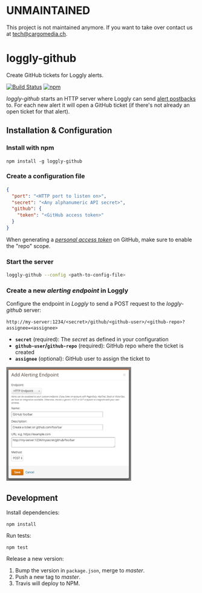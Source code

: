 UNMAINTAINED
============
This project is not maintained anymore.
If you want to take over contact us at tech@cargomedia.ch.

loggly-github
=============
Create GitHub tickets for Loggly alerts.

[![Build Status](https://img.shields.io/travis/cargomedia/loggly-github/master.svg)](https://travis-ci.org/cargomedia/loggly-github)
[![npm](https://img.shields.io/npm/v/loggly-github.svg)](https://www.npmjs.com/package/loggly-github)

*loggly-github* starts an HTTP server where Loggly can send [alert postbacks](https://www.loggly.com/docs/alert-endpoints/) to.
For each new alert it will open a GitHub ticket (if there's not already an open ticket for that alert).


Installation & Configuration
----------------------------
### Install with npm
```
npm install -g loggly-github
```

### Create a configuration file
```json
{
  "port": "<HTTP port to listen on>",
  "secret": "<Any alphanumeric API secret>",
  "github": {
    "token": "<GitHub access token>"
  }
}
```
When generating a [*personal access token*](https://github.com/settings/tokens) on GitHub, make sure to enable the "repo" scope.

### Start the server
```sh
loggly-github --config <path-to-config-file>
```

### Create a new *alerting endpoint* in Loggly
Configure the endpoint in *Loggly* to send a POST request to the *loggly-github* server:
```
http://my-server:1234/<secret>/github/<github-user>/<github-repo>?assignee=<assignee>
```
- **`secret`** (required): The *secret* as defined in your configuration
- **`github-user`/`github-repo`** (required): GitHub repo where the ticket is created
- **`assignee`** (optional): GitHub user to assign the ticket to

<img src="docu/img/loggly-alert-endpoint.png" height="300">


Development
-----------
Install dependencies:
```
npm install
```

Run tests:
```
npm test
```

Release a new version:

1. Bump the version in `package.json`, merge to *master*.
2. Push a new tag to *master*.
3. Travis will deploy to NPM.
